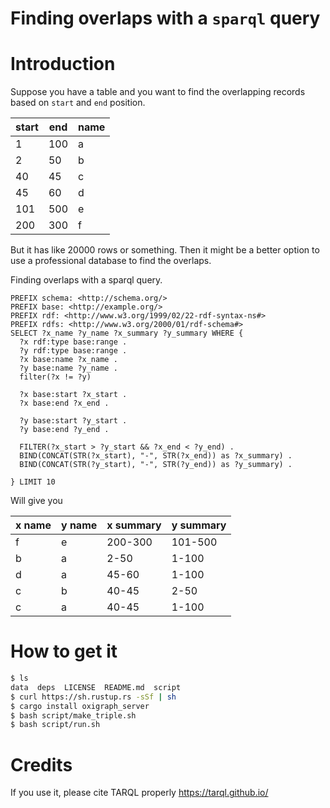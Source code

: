 # Finding overlaps with a `sparql` query

# Introduction

Suppose you have a table and you want to find the overlapping records based on `start` and `end` position.

| start | end  | name |
| ----- | ---- | ---- |
| 1     | 100  | a    |
| 2     | 50   | b    |
| 40    | 45   | c    |
| 45    | 60   | d    |
| 101   | 500  | e    |
| 200   | 300  | f    |

But it has like 20000 rows or something. Then it might be a better option to use a professional database to find the overlaps.

Finding overlaps with a sparql query.

```sparql 
PREFIX schema: <http://schema.org/>
PREFIX base: <http://example.org/>
PREFIX rdf: <http://www.w3.org/1999/02/22-rdf-syntax-ns#>
PREFIX rdfs: <http://www.w3.org/2000/01/rdf-schema#>
SELECT ?x_name ?y_name ?x_summary ?y_summary WHERE {
  ?x rdf:type base:range .
  ?y rdf:type base:range .
  ?x base:name ?x_name .
  ?y base:name ?y_name .
  filter(?x != ?y)
  
  ?x base:start ?x_start .
  ?x base:end ?x_end .
 
  ?y base:start ?y_start .
  ?y base:end ?y_end .
  
  FILTER(?x_start > ?y_start && ?x_end < ?y_end) .
  BIND(CONCAT(STR(?x_start), "-", STR(?x_end)) as ?x_summary) .
  BIND(CONCAT(STR(?y_start), "-", STR(?y_end)) as ?y_summary) .
  
} LIMIT 10
```

Will give you

| x name | y name | x summary | y summary |
| ------ | ------ | --------- | --------- |
| f      | e      | 200-300   | 101-500   |
| b      | a      | 2-50      | 1-100     |
| d      | a      | 45-60     | 1-100     |
| c      | b      | 40-45     | 2-50      |
| c      | a      | 40-45     | 1-100     |

# How to get it

```sh
$ ls
data  deps  LICENSE  README.md  script
$ curl https://sh.rustup.rs -sSf | sh
$ cargo install oxigraph_server
$ bash script/make_triple.sh
$ bash script/run.sh
```

# Credits

If you use it, please cite TARQL properly https://tarql.github.io/